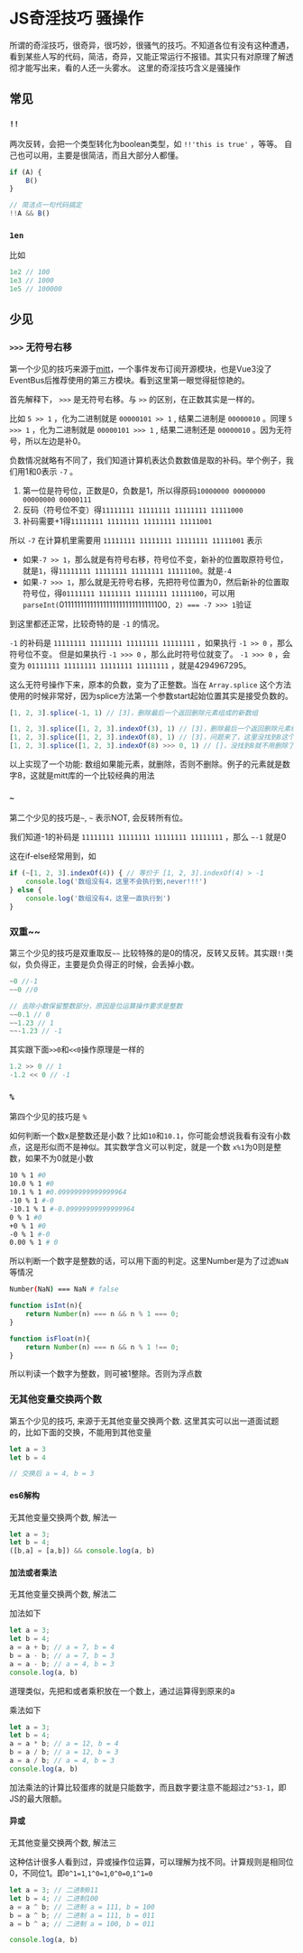 # JS奇淫技巧 骚操作

所谓的奇淫技巧，很奇异，很巧妙，很骚气的技巧。不知道各位有没有这种遭遇，看到某些人写的代码，简洁，奇异，又能正常运行不报错。其实只有对原理了解透彻才能写出来，看的人还一头雾水。
这里的奇淫技巧含义是骚操作

## 常见

### `!!`

两次反转，会把一个类型转化为boolean类型，如 `!!'this is true'` ，等等。
自己也可以用，主要是很简洁，而且大部分人都懂。

```js
if (A) {
    B()
}

// 简洁点一句代码搞定
!!A && B()
```

### `1en`

比如
```js
1e2 // 100
1e3 // 1000
1e5 // 100000
```
## 少见

### `>>>` 无符号右移
第一个少见的技巧来源于[mitt](https://github.com/developit/mitt/blob/main/src/index.ts#L81)，一个事件发布订阅开源模块，也是Vue3没了EventBus后推荐使用的第三方模块。看到这里第一眼觉得挺惊艳的。

首先解释下， `>>>` 是无符号右移。与 `>>` 的区别，在正数其实是一样的。

比如 `5 >> 1` ，化为二进制就是 `00000101 >> 1` , 结果二进制是 `00000010` 。同理 `5 >>> 1` ，化为二进制就是 `00000101 >>> 1` , 结果二进制还是 `00000010` 。因为无符号，所以左边是补0。

负数情况就略有不同了，我们知道计算机表达负数数值是取的补码。举个例子，我们用1和0表示 `-7` 。

1. 第一位是符号位，正数是0，负数是1，所以得原码`10000000 00000000 00000000 00000111`
2. 反码（符号位不变）得`11111111 11111111 11111111 11111000`
3. 补码需要+1得`11111111 11111111 11111111 11111001`

所以 `-7` 在计算机里需要用 `11111111 11111111 11111111 11111001` 表示

* 如果`-7 >> 1`，那么就是有符号右移，符号位不变，新补的位置取原符号位，就是`1`，得`11111111 11111111 11111111 11111100`。就是`-4`
* 如果`-7 >>> 1`，那么就是无符号右移，先把符号位置为0，然后新补的位置取符号位，得`01111111 11111111 11111111 11111100`，可以用`parseInt(`01111111111111111111111111111100`, 2) === -7 >>> 1`验证

到这里都还正常，比较奇特的是 `-1` 的情况。

`-1` 的补码是 `11111111 11111111 11111111 11111111` ，如果执行 `-1 >> 0` ，那么符号位不变。
但是如果执行 `-1 >>> 0` ，那么此时符号位就变了。 `-1 >>> 0` ，会变为 `01111111 11111111 11111111 11111111` ，就是4294967295。

这么无符号操作下来，原本的负数，变为了正整数。当在 `Array.splice` 这个方法使用的时候非常好，因为splice方法第一个参数start起始位置其实是接受负数的。

```js
[1, 2, 3].splice(-1, 1) // [3]，删除最后一个返回删除元素组成的新数组

[1, 2, 3].splice([1, 2, 3].indexOf(3), 1) // [3]，删除最后一个返回删除元素组成的新数组
[1, 2, 3].splice([1, 2, 3].indexOf(8), 1) // [3]，问题来了，这里没找到8这个数字，indexOf返回了-1，这个时候就把3删除了
[1, 2, 3].splice([1, 2, 3].indexOf(8) >>> 0, 1) // []，没找到8就不用删除了
```

以上实现了一个功能: 数组如果能元素，就删除，否则不删除。例子的元素就是数字8，这就是mitt库的一个比较经典的用法

### `~`
第二个少见的技巧是`~`, `~` 表示NOT, 会反转所有位。

我们知道-1的补码是 `11111111 11111111 11111111 11111111` ，那么 `~-1` 就是0

这在if-else经常用到，如

```js
if (~[1, 2, 3].indexOf(4)) { // 等价于 [1, 2, 3].indexOf(4) > -1
    console.log('数组没有4，这里不会执行到,never!!!')
} else {
    console.log('数组没有4，这里一直执行到')
}
```

### 双重~~

第三个少见的技巧是双重取反`~~`
比较特殊的是0的情况，反转又反转。其实跟`!!`类似，负负得正，主要是负负得正的时候，会丢掉小数。

```js
~0 //-1
~~0 //0

// 去除小数保留整数部分，原因是位运算操作要求是整数
~~0.1 // 0
~~1.23 // 1
~~-1.23 // -1
```

其实跟下面`>>0`和`<<0`操作原理是一样的

```js
1.2 >> 0 // 1
-1.2 << 0 // -1
```

### `%`

第四个少见的技巧是 `%`

如何判断一个数x是整数还是小数？比如`10`和`10.1`，你可能会想说我看有没有小数点，这是形似而不是神似。其实数学含义可以判定，就是一个数 `x%1`为0则是整数，如果不为0就是小数

```bash
10 % 1 #0
10.0 % 1 #0
10.1 % 1 #0.09999999999999964
-10 % 1 #-0
-10.1 % 1 #-0.09999999999999964
0 % 1 #0
+0 % 1 #0
-0 % 1 #-0
0.00 % 1 # 0
```

所以判断一个数字是整数的话，可以用下面的判定。这里Number是为了过滤`NaN`等情况

```bash
Number(NaN) === NaN # false
```

```js
function isInt(n){
    return Number(n) === n && n % 1 === 0;
}

function isFloat(n){
    return Number(n) === n && n % 1 !== 0;
}
```

所以判读一个数字为整数，则可被1整除。否则为浮点数

### 无其他变量交换两个数

第五个少见的技巧, 来源于无其他变量交换两个数. 这里其实可以出一道面试题的，比如下面的交换，不能用到其他变量

```js
let a = 3
let b = 4

// 交换后 a = 4, b = 3
```

#### es6解构

无其他变量交换两个数, 解法一
```js
let a = 3;
let b = 4;
([b,a] = [a,b]) && console.log(a, b)
```

#### 加法或者乘法

无其他变量交换两个数, 解法二

加法如下
```js
let a = 3;
let b = 4;
a = a + b; // a = 7, b = 4
b = a - b; // a = 7, b = 3
a = a - b; // a = 4, b = 3
console.log(a, b)
```

道理类似，先把和或者乘积放在一个数上，通过运算得到原来的a

乘法如下
```js
let a = 3;
let b = 4;
a = a * b; // a = 12, b = 4
b = a / b; // a = 12, b = 3
a = a / b; // a = 4, b = 3
console.log(a, b)
```

加法乘法的计算比较蛋疼的就是只能数字，而且数字要注意不能超过`2^53-1`，即JS的最大限额。

#### 异或
无其他变量交换两个数, 解法三

这种估计很多人看到过，异或操作位运算，可以理解为找不同。计算规则是相同位0，不同位1。即`0^1=1`,`1^0=1`,`0^0=0`,`1^1=0`

```js
let a = 3; // 二进制011
let b = 4; // 二进制100
a = a ^ b; // 二进制 a = 111, b = 100
b = a ^ b; // 二进制 a = 111, b = 011
a = b ^ a; // 二进制 a = 100, b = 011

console.log(a, b)
```